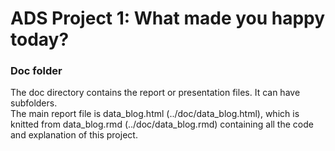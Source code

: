 # ADS Project 1: What made you happy today?
### Doc folder

The doc directory contains the report or presentation files. It can have subfolders.  
The main report file is data_blog.html (../doc/data_blog.html), which is knitted from data_blog.rmd (../doc/data_blog.rmd) containing all the code and explanation of this project.
